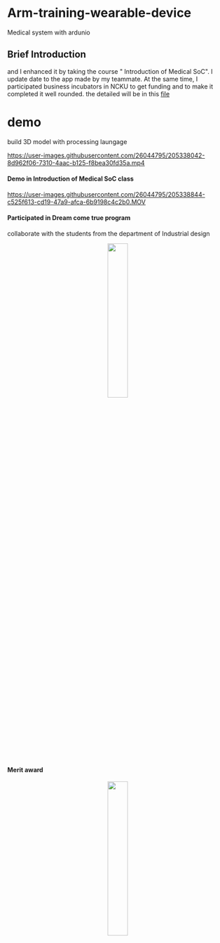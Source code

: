 # Arm-training-wearable-device
Medical system with ardunio 

## Brief Introduction

and I enhanced it by taking the course " Introduction of Medical SoC". I update date to the app made by my teammate. 
At the same time, I participated business incubators in NCKU to get funding and to make it completed it well rounded.
the detailed will be in this [file](https://github.com/masseraze/Arm-training-wearable-device/tree/main/wearable_device)

# demo
build 3D model with processing laungage 

https://user-images.githubusercontent.com/26044795/205338042-8d962f06-7310-4aac-b125-f8bea30fd35a.mp4


#### Demo in Introduction of Medical SoC class
https://user-images.githubusercontent.com/26044795/205338844-c525f613-cd19-47a9-afca-6b9198c4c2b0.MOV

#### Participated in Dream come true program
collaborate with the students from the department of Industrial design 
<div align=center><img width=30% src="https://user-images.githubusercontent.com/26044795/205978908-3906a5fd-e418-4b5e-8828-a136fde62562.png"></div>

#### Merit award 
<div align=center><img width=30% src="https://user-images.githubusercontent.com/26044795/205978188-6eeb43c8-6180-4679-8257-1ecbb0033fb8.jpg">
